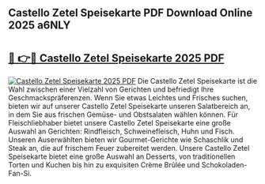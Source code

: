 ## Castello Zetel Speisekarte PDF Download Online 2025 a6NLY

# <h2><a href="http://gcbtaq8.nevu.top/?p=Castello+Zetel+Speisekarte">🔗 👉🔴 Castello Zetel Speisekarte 2025 PDF</a></h2>

[![Castello Zetel Speisekarte 2025 PDF](https://i.imgur.com/dBaPXMq.png)](http://gcbtaq8.nevu.top/?p=Castello+Zetel+Speisekarte)
Die Castello Zetel Speisekarte ist die Wahl zwischen einer Vielzahl von Gerichten und befriedigt Ihre Geschmackspräferenzen. Wenn Sie etwas Leichtes und Frisches suchen, bieten wir auf unserer Castello Zetel Speisekarte unseren Salatbereich an, in dem Sie aus frischen Gemüse- und Obstsalaten wählen können. Für Fleischliebhaber bietet unsere Castello Zetel Speisekarte eine große Auswahl an Gerichten: Rindfleisch, Schweinefleisch, Huhn und Fisch. Unseren Auserwählten bieten wir Gourmet-Gerichte wie Schaschlik und Steak an, die auf frischem Feuer zubereitet werden. Unsere Castello Zetel Speisekarte bietet eine große Auswahl an Desserts, von traditionellen Torten und Kuchen bis hin zu exquisiten Crème Brûlée und Schokoladen-Fan-Si.
